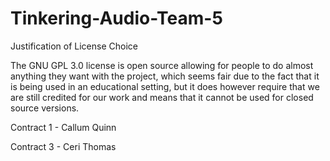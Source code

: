 # Tinkering-Audio-Team-5

Justification of License Choice

The GNU GPL 3.0 license is open source allowing for people to do almost anything they want with the project, which seems fair due to the fact that it is being used in an educational setting, but it does however require that we are still credited for our work and means that it cannot be used for closed source versions.


Contract 1 - Callum Quinn

Contract 3 - Ceri Thomas
